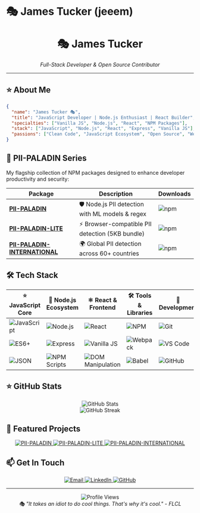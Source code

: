 # 🎭 James Tucker (jeeem)

<div align="center">
  <h1>🎭 James Tucker</h1>
  <em>Full-Stack Developer & Open Source Contributor</em>
</div>

---

## ⭐ About Me

```json
{
  "name": "James Tucker 🎭",
  "title": "JavaScript Developer | Node.js Enthusiast | React Builder",
  "specialties": ["Vanilla JS", "Node.js", "React", "NPM Packages"],
  "stack": ["JavaScript", "Node.js", "React", "Express", "Vanilla JS"],
  "passions": ["Clean Code", "JavaScript Ecosystem", "Open Source", "Web Development"]
}
```

## 🌟 PII-PALADIN Series

My flagship collection of NPM packages designed to enhance developer productivity and security:

| Package | Description | Downloads |
|---------|-------------|-----------|
| [**PII-PALADIN**](https://github.com/jeeem/PII-PALADIN) | 🛡️ Node.js PII detection with ML models & regex | ![npm](https://img.shields.io/npm/dm/pii-paladin) |
| [**PII-PALADIN-LITE**](https://github.com/jeeem/PII-PALADIN-LITE) | ⚡ Browser-compatible PII detection (5KB bundle) | ![npm](https://img.shields.io/npm/dm/pii-paladin-lite) |
| [**PII-PALADIN-INTERNATIONAL**](https://github.com/jeeem/PII-PALADIN-INTERNATIONAL) | 🌍 Global PII detection across 60+ countries | ![npm](https://img.shields.io/npm/dm/pii-paladin-international) |

## 🛠️ Tech Stack

| ⭐ **JavaScript Core** | 🚀 **Node.js Ecosystem** | ⚛️ **React & Frontend** | 🛠️ **Tools & Libraries** | 🌟 **Development** |
|------------------------|---------------------------|-------------------------|---------------------------|-------------------|
| ![JavaScript](https://img.shields.io/badge/JavaScript-F7DF1E?style=for-the-badge&logo=javascript&logoColor=black) | ![Node.js](https://img.shields.io/badge/Node.js-43853D?style=for-the-badge&logo=node.js&logoColor=white) | ![React](https://img.shields.io/badge/React-20232A?style=for-the-badge&logo=react&logoColor=61DAFB) | ![NPM](https://img.shields.io/badge/NPM-CB3837?style=for-the-badge&logo=npm&logoColor=white) | ![Git](https://img.shields.io/badge/Git-F05032?style=for-the-badge&logo=git&logoColor=white) |
| ![ES6+](https://img.shields.io/badge/ES6+-F7DF1E?style=for-the-badge&logo=javascript&logoColor=black) | ![Express](https://img.shields.io/badge/Express.js-404D59?style=for-the-badge&logo=express&logoColor=white) | ![Vanilla JS](https://img.shields.io/badge/Vanilla_JS-F7DF1E?style=for-the-badge&logo=javascript&logoColor=black) | ![Webpack](https://img.shields.io/badge/Webpack-8DD6F9?style=for-the-badge&logo=webpack&logoColor=black) | ![VS Code](https://img.shields.io/badge/VS_Code-007ACC?style=for-the-badge&logo=visual-studio-code&logoColor=white) |
| ![JSON](https://img.shields.io/badge/JSON-000000?style=for-the-badge&logo=json&logoColor=white) | ![NPM Scripts](https://img.shields.io/badge/NPM_Scripts-CB3837?style=for-the-badge&logo=npm&logoColor=white) | ![DOM Manipulation](https://img.shields.io/badge/DOM_Manipulation-F7DF1E?style=for-the-badge&logo=javascript&logoColor=black) | ![Babel](https://img.shields.io/badge/Babel-F9DC3E?style=for-the-badge&logo=babel&logoColor=black) | ![GitHub](https://img.shields.io/badge/GitHub-100000?style=for-the-badge&logo=github&logoColor=white) |

## ⭐ GitHub Stats

<div align="center">
  <img src="https://github-readme-stats.vercel.app/api?username=jeeem&show_icons=true&theme=radical&hide_border=true" alt="GitHub Stats">
  <br>
  <img src="https://github-readme-streak-stats.herokuapp.com/?user=jeeem&theme=radical&hide_border=true" alt="GitHub Streak">
</div>

## 🚀 Featured Projects

<div align="center">
  <a href="https://github.com/jeeem/PII-PALADIN">
    <img src="https://github-readme-stats.vercel.app/api/pin/?username=jeeem&repo=PII-PALADIN&theme=radical&hide_border=true" alt="PII-PALADIN">
  </a>
  <a href="https://github.com/jeeem/PII-PALADIN-LITE">
    <img src="https://github-readme-stats.vercel.app/api/pin/?username=jeeem&repo=PII-PALADIN-LITE&theme=radical&hide_border=true" alt="PII-PALADIN-LITE">
  </a>
  <a href="https://github.com/jeeem/PII-PALADIN-INTERNATIONAL">
    <img src="https://github-readme-stats.vercel.app/api/pin/?username=jeeem&repo=PII-PALADIN-INTERNATIONAL&theme=radical&hide_border=true" alt="PII-PALADIN-INTERNATIONAL">
  </a>
</div>

## 📫 Get In Touch

<div align="center">
  <a href="mailto:jimmytucker0@gmail.com">
    <img src="https://img.shields.io/badge/Email-D14836?style=for-the-badge&logo=gmail&logoColor=white" alt="Email">
  </a>
  <a href="https://www.linkedin.com/in/james-tucker-6501a527/">
    <img src="https://img.shields.io/badge/LinkedIn-0077B5?style=for-the-badge&logo=linkedin&logoColor=white" alt="LinkedIn">
  </a>
  <a href="https://github.com/jeeem">
    <img src="https://img.shields.io/badge/GitHub-100000?style=for-the-badge&logo=github&logoColor=white" alt="GitHub">
  </a>
</div>

---

<div align="center">
  <img src="https://komarev.com/ghpvc/?username=jeeem&style=flat-square&color=blue" alt="Profile Views">
  <br>
  <em>🎭 "It takes an idiot to do cool things. That's why it's cool." - FLCL</em>
</div>
